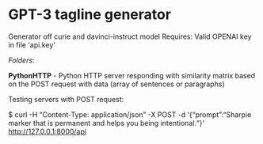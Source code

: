 # GPT-3 tagline generator
Generator off curie and davinci-instruct model
Requires: Valid OPENAI key in file 'api.key'

*Folders*:  
 

**PythonHTTP** - Python HTTP server responding with similarity matrix based on the POST request with data (array of sentences or paragraphs)

Testing servers with POST request:

$ curl -H “Content-Type: application/json” -X POST -d ‘{“prompt”:“Sharpie marker that is permanent and helps you being intentional.“}’ http://127.0.0.1:8000/api
